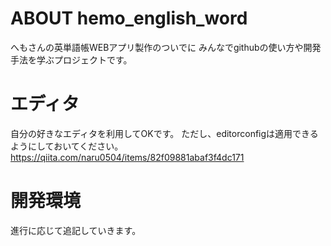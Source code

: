 # ABOUT hemo_english_word
へもさんの英単語帳WEBアプリ製作のついでに
みんなでgithubの使い方や開発手法を学ぶプロジェクトです。

# エディタ
自分の好きなエディタを利用してOKです。
ただし、editorconfigは適用できるようにしておいてください。
https://qiita.com/naru0504/items/82f09881abaf3f4dc171

# 開発環境
進行に応じて追記していきます。
